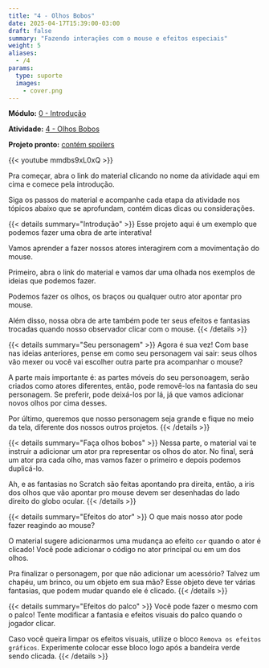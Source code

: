 ```yaml
---
title: "4 - Olhos Bobos"
date: 2025-04-17T15:39:00-03:00
draft: false
summary: "Fazendo interações com o mouse e efeitos especiais"
weight: 5
aliases:
  - /4
params:
  type: suporte
  images:
    - cover.png
---
```


**Módulo:** [0 - Introdução](https://projects.raspberrypi.org/pt-BR/pathways/scratch-intro)

**Atividade:** [4 - Olhos Bobos](https://projects.raspberrypi.org/pt-BR/projects/silly-eyes/0)

**Projeto pronto:** [contém spoilers](https://scratch.mit.edu/projects/1166315401)

{{< youtube mmdbs9xL0xQ >}}

Pra começar, abra o link do material clicando no nome da atividade aqui em cima e comece pela introdução.

Siga os passos do material e acompanhe cada etapa da atividade nos tópicos abaixo que se aprofundam, contém dicas dicas ou considerações.

{{< details summary="Introdução" >}}
Esse projeto aqui é um exemplo que podemos fazer uma obra de arte interativa!

Vamos aprender a fazer nossos atores interagirem com a movimentação do mouse.

Primeiro, abra o link do material e vamos dar uma olhada nos exemplos de ideias que podemos fazer.

Podemos fazer os olhos, os braços ou qualquer outro ator apontar pro mouse.

Além disso, nossa obra de arte também pode ter seus efeitos e fantasias trocadas quando nosso observador clicar com o mouse.
{{< /details >}}

{{< details summary="Seu personagem" >}}
Agora é sua vez! Com base nas ideias anteriores, pense em como seu personagem vai sair: seus olhos vão mexer ou você vai escolher outra parte pra acompanhar o mouse?

A parte mais importante é: as partes móveis do seu personoagem, serão criados como atores diferentes, então, pode removê-los na fantasia do seu personagem. Se preferir, pode deixá-los por lá, já que vamos adicionar novos olhos por cima desses.

Por último, queremos que nosso personagem seja grande e fique no meio da tela, diferente dos nossos outros projetos.
{{< /details >}}

{{< details summary="Faça olhos bobos" >}}
Nessa parte, o material vai te instruir a adicionar um ator pra representar os olhos do ator. No final, será um ator pra cada olho, mas vamos fazer o primeiro e depois podemos duplicá-lo.

Ah, e as fantasias no Scratch são feitas apontando pra direita, então, a iris dos olhos que vão apontar pro mouse devem ser desenhadas do lado direito do globo ocular.
{{< /details >}}

{{< details summary="Efeitos do ator" >}}
O que mais nosso ator pode fazer reagindo ao mouse?

O material sugere adicionarmos uma mudança ao efeito `cor` quando o ator é clicado! Você pode adicionar o código no ator principal ou em um dos olhos.

Pra finalizar o personagem, por que não adicionar um acessório? Talvez um chapéu, um brinco, ou um objeto em sua mão? Esse objeto deve ter várias fantasias, que podem mudar quando ele é clicado.
{{< /details >}}

{{< details summary="Efeitos do palco" >}}
Você pode fazer o mesmo com o palco! Tente modificar a fantasia e efeitos visuais do palco quando o jogador clicar.

Caso você queira limpar os efeitos visuais, utilize o bloco `Remova os efeitos gráficos`. Experimente colocar esse bloco logo após a bandeira verde sendo clicada.
{{< /details >}}
